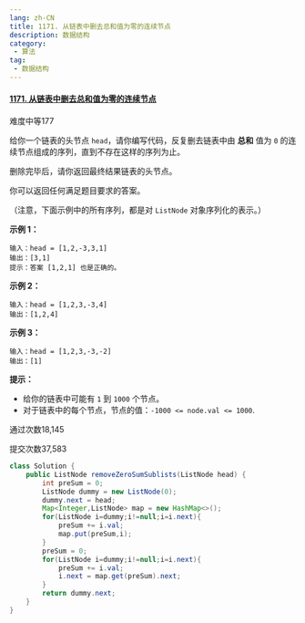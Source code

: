 ```yaml
---
lang: zh-CN
title: 1171. 从链表中删去总和值为零的连续节点
description: 数据结构
category: 
 - 算法
tag:
 - 数据结构
---
```


#### [1171. 从链表中删去总和值为零的连续节点](https://leetcode.cn/problems/remove-zero-sum-consecutive-nodes-from-linked-list/)

难度中等177

给你一个链表的头节点 `head`，请你编写代码，反复删去链表中由 **总和** 值为 `0` 的连续节点组成的序列，直到不存在这样的序列为止。

删除完毕后，请你返回最终结果链表的头节点。

 

你可以返回任何满足题目要求的答案。

（注意，下面示例中的所有序列，都是对 `ListNode` 对象序列化的表示。）

**示例 1：**

```
输入：head = [1,2,-3,3,1]
输出：[3,1]
提示：答案 [1,2,1] 也是正确的。
```

**示例 2：**

```
输入：head = [1,2,3,-3,4]
输出：[1,2,4]
```

**示例 3：**

```
输入：head = [1,2,3,-3,-2]
输出：[1]
```

 

**提示：**

- 给你的链表中可能有 `1` 到 `1000` 个节点。
- 对于链表中的每个节点，节点的值：`-1000 <= node.val <= 1000`.

通过次数18,145

提交次数37,583

```java
class Solution {
    public ListNode removeZeroSumSublists(ListNode head) {
        int preSum = 0;
        ListNode dummy = new ListNode(0);
        dummy.next = head;
        Map<Integer,ListNode> map = new HashMap<>();
        for(ListNode i=dummy;i!=null;i=i.next){
            preSum += i.val;
            map.put(preSum,i);
        }
        preSum = 0;
        for(ListNode i=dummy;i!=null;i=i.next){
            preSum += i.val;
            i.next = map.get(preSum).next;
        }
        return dummy.next;
    }
}
```

